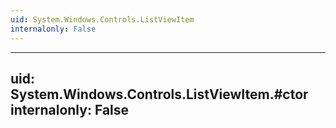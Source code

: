 ```yaml
---
uid: System.Windows.Controls.ListViewItem
internalonly: False
---
```


---
uid: System.Windows.Controls.ListViewItem.#ctor
internalonly: False
---
